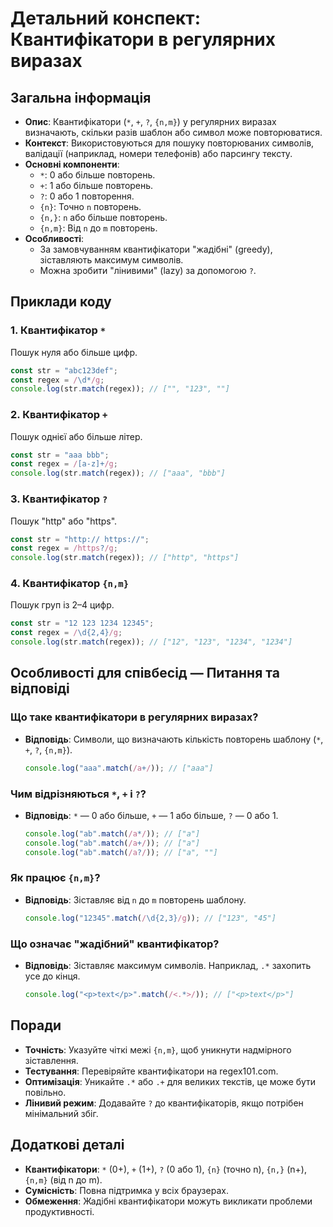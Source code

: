 # Детальний конспект: Квантифікатори в регулярних виразах

## Загальна інформація

- **Опис**: Квантифікатори (`*`, `+`, `?`, `{n,m}`) у регулярних виразах визначають, скільки разів шаблон або символ може повторюватися.
- **Контекст**: Використовуються для пошуку повторюваних символів, валідації (наприклад, номери телефонів) або парсингу тексту.
- **Основні компоненти**:
  - `*`: 0 або більше повторень.
  - `+`: 1 або більше повторень.
  - `?`: 0 або 1 повторення.
  - `{n}`: Точно `n` повторень.
  - `{n,}`: `n` або більше повторень.
  - `{n,m}`: Від `n` до `m` повторень.
- **Особливості**:
  - За замовчуванням квантифікатори "жадібні" (greedy), зіставляють максимум символів.
  - Можна зробити "лінивими" (lazy) за допомогою `?`.

## Приклади коду

### 1. Квантифікатор `*`

Пошук нуля або більше цифр.

```javascript
const str = "abc123def";
const regex = /\d*/g;
console.log(str.match(regex)); // ["", "123", ""]
```

### 2. Квантифікатор `+`

Пошук однієї або більше літер.

```javascript
const str = "aaa bbb";
const regex = /[a-z]+/g;
console.log(str.match(regex)); // ["aaa", "bbb"]
```

### 3. Квантифікатор `?`

Пошук "http" або "https".

```javascript
const str = "http:// https://";
const regex = /https?/g;
console.log(str.match(regex)); // ["http", "https"]
```

### 4. Квантифікатор `{n,m}`

Пошук груп із 2–4 цифр.

```javascript
const str = "12 123 1234 12345";
const regex = /\d{2,4}/g;
console.log(str.match(regex)); // ["12", "123", "1234", "1234"]
```

## Особливості для співбесід — Питання та відповіді

### Що таке квантифікатори в регулярних виразах?

- **Відповідь**: Символи, що визначають кількість повторень шаблону (`*`, `+`, `?`, `{n,m}`).
  ```javascript
  console.log("aaa".match(/a+/)); // ["aaa"]
  ```

### Чим відрізняються `*`, `+` і `?`?

- **Відповідь**: `*` — 0 або більше, `+` — 1 або більше, `?` — 0 або 1.
  ```javascript
  console.log("ab".match(/a*/)); // ["a"]
  console.log("ab".match(/a+/)); // ["a"]
  console.log("ab".match(/a?/)); // ["a", ""]
  ```

### Як працює `{n,m}`?

- **Відповідь**: Зіставляє від `n` до `m` повторень шаблону.
  ```javascript
  console.log("12345".match(/\d{2,3}/g)); // ["123", "45"]
  ```

### Що означає "жадібний" квантифікатор?

- **Відповідь**: Зіставляє максимум символів. Наприклад, `.*` захопить усе до кінця.
  ```javascript
  console.log("<p>text</p>".match(/<.*>/)); // ["<p>text</p>"]
  ```

## Поради

- **Точність**: Указуйте чіткі межі `{n,m}`, щоб уникнути надмірного зіставлення.
- **Тестування**: Перевіряйте квантифікатори на regex101.com.
- **Оптимізація**: Уникайте `.*` або `.+` для великих текстів, це може бути повільно.
- **Лінивий режим**: Додавайте `?` до квантифікаторів, якщо потрібен мінімальний збіг.

## Додаткові деталі

- **Квантифікатори**: `*` (0+), `+` (1+), `?` (0 або 1), `{n}` (точно n), `{n,}` (n+), `{n,m}` (від n до m).
- **Сумісність**: Повна підтримка у всіх браузерах.
- **Обмеження**: Жадібні квантифікатори можуть викликати проблеми продуктивності.
